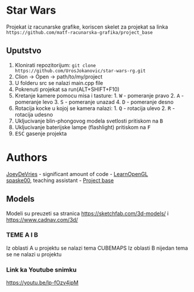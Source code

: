 # Star Wars
Projekat iz racunarske grafike, koriscen skelet za projekat sa linka `https://github.com/matf-racunarska-grafika/project_base`

## Uputstvo
1. Klonirati repozitorijum: `git clone https://github.com/UrosJokanovic/star-wars-rg.git`
2. Clion -> Open -> path/to/my/project
3. U folderu src se nalazi main.cpp file
4. Pokrenuti projekat sa run(ALT+SHIFT+F10)
5. Kretanje kamere pomocu misa i tasture: 1. <kbd>W</kbd> - pomeranje pravo
                                          2. <kbd>A</kbd> - pomeranje levo
                                          3. <kbd>S</kbd> - pomeranje unazad
                                          4. <kbd>D</kbd> - pomeranje desno
6. Rotacija kocke u kojoj se kamera nalazi: 1. <kbd>Q</kbd> - rotacija ulevo
                                             2. <kbd>R</kbd> - rotacija udesno
7. Ukljucivanje blin-phongovog modela svetlosti pritiskom na <kbd>B</kbd>
8. Ukljucivanje baterijske lampe (flashlight) pritiskom na <kbd>F</kbd>
9. <kbd>ESC</kbd> gasenje projekta

# Authors

[JoeyDeVries](https://github.com/JoeyDeVries/) - significant amount of code - [LearnOpenGL](https://github.com/JoeyDeVries/LearnOpenGL)  
[spaske00](https://github.com/spaske00), teaching assistant - [Project base](https://github.com/matf-racunarska-grafika/project_base/)


## Models
Modeli su preuzeti sa stranica https://sketchfab.com/3d-models/ i https://www.cadnav.com/3d/ 

### TEME A I B
Iz oblasti A u projektu se nalazi tema CUBEMAPS
Iz oblasti B nijedan tema se ne nalazi u projektu

### Link ka Youtube snimku
https://youtu.be/lp-fOzv4jpM
